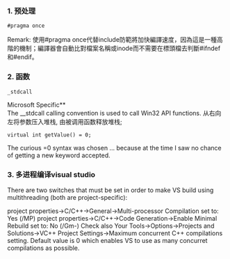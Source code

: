
### 1. 预处理
```
#pragma once
```
Remark:
使用#pragma once代替include防範將加快編譯速度，因為這是一種高階的機制；編譯器會自動比對檔案名稱或inode而不需要在標頭檔去判斷#ifndef和#endif。


### 2. 函数
```
_stdcall
```
Microsoft Specific**  
The \__stdcall calling convention is used to call Win32 API functions. 从右向左将参数压入堆栈, 由被调用函数释放堆栈;

```
virtual int getValue() = 0;
```
The curious =0 syntax was chosen ... because at the time I saw no chance of getting a new keyword accepted.

### 3. 多进程编译visual studio
There are two switches that must be set in order to make VS build using multithreading (both are project-specific):

project properties->C/C++->General->Multi-processor Compilation set to: Yes (/MP)
project properties->C/C++->Code Generation->Enable Minimal Rebuild set to: No (/Gm-)
Check also Your Tools->Options->Projects and Solutions->VC++ Project Settings->Maximum concurrent C++ compilations setting. Default value is 0 which enables VS to use as many concurret compilations as possible.
